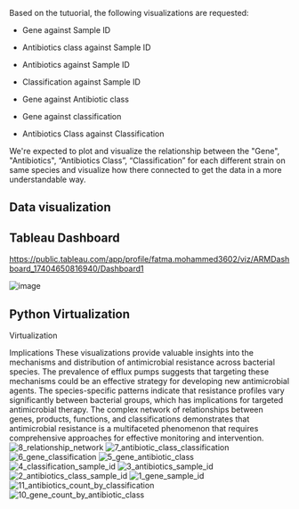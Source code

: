 
Based on the tutuorial, the following visualizations are requested:

- Gene against Sample ID

- Antibiotics class against Sample ID

- Antibiotics against Sample ID

- Classification against Sample ID

- Gene against Antibiotic class

- Gene against classification

- Antibiotics Class against Classification

We're expected to plot and visualize the relationship between the "Gene", "Antibiotics", “Antibiotics Class”, “Classification” for each different strain on same species and visualize how there connected to get the data in a more understandable way.

## Data visualization 


## Tableau Dashboard

https://public.tableau.com/app/profile/fatma.mohammed3602/viz/ARMDashboard_17404650816940/Dashboard1

![image](https://github.com/user-attachments/assets/736f8bf2-968c-4aef-b901-83ce41e38f6b)


## Python Virtualization
Virtualization

Implications
These visualizations provide valuable insights into the mechanisms and distribution of antimicrobial resistance across bacterial species. The prevalence of efflux pumps suggests that targeting these mechanisms could be an effective strategy for developing new antimicrobial agents. The species-specific patterns indicate that resistance profiles vary significantly between bacterial groups, which has implications for targeted antimicrobial therapy.
The complex network of relationships between genes, products, functions, and classifications demonstrates that antimicrobial resistance is a multifaceted phenomenon that requires comprehensive approaches for effective monitoring and intervention.
![8_relationship_network](https://github.com/user-attachments/assets/7cc04f70-275a-482b-b7cb-0925d454c564)
![7_antibiotic_class_classification](https://github.com/user-attachments/assets/c5fe8e2c-43e6-407e-8b48-7fa1df055cd7)
![6_gene_classification](https://github.com/user-attachments/assets/5a105a92-f197-4850-aa67-d777d8922871)
![5_gene_antibiotic_class](https://github.com/user-attachments/assets/b146fc85-a2fc-4e30-b7d1-e4b66e35aa7f)
![4_classification_sample_id](https://github.com/user-attachments/assets/e670a349-f750-405b-a233-0ffef2326b7a)
![3_antibiotics_sample_id](https://github.com/user-attachments/assets/9126d386-7896-4d84-b4ea-10ec4c69f698)
![2_antibiotics_class_sample_id](https://github.com/user-attachments/assets/386429ca-9f8f-4e31-a875-8123031f666c)
![1_gene_sample_id](https://github.com/user-attachments/assets/4c8c1d58-04da-4a2f-a218-40f13a79cabe)
![11_antibiotics_count_by_classification](https://github.com/user-attachments/assets/27a751a6-0b43-48f0-8885-ebd669f607ed)
![10_gene_count_by_antibiotic_class](https://github.com/user-attachments/assets/1a964ae5-0d86-4ff5-b373-acbf3cd25ffd)
